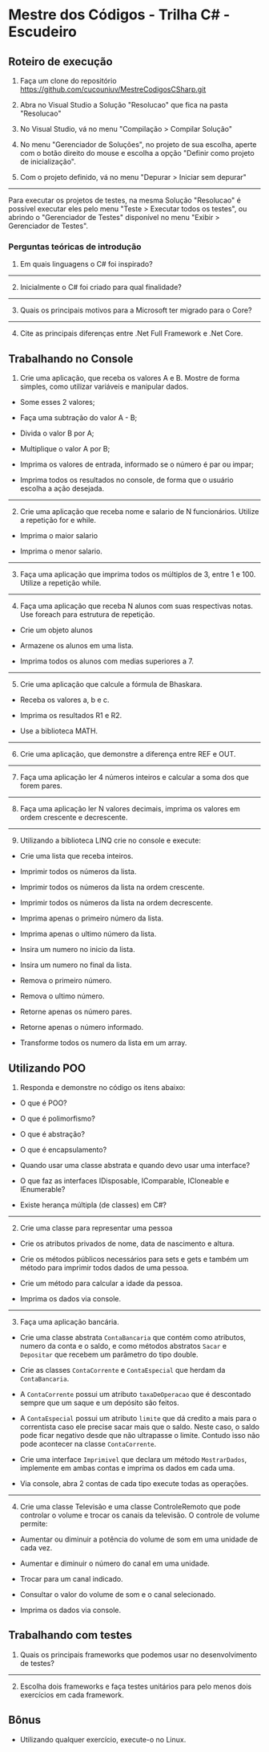 # Mestre dos Códigos - Trilha C# - Escudeiro

## Roteiro de execução

1. Faça um clone do repositório https://github.com/cucouniuv/MestreCodigosCSharp.git

2. Abra no Visual Studio a Solução "Resolucao" que fica na pasta "Resolucao"

3. No Visual Studio, vá no menu "Compilação > Compilar Solução"

4. No menu "Gerenciador de Soluções", no projeto de sua escolha, aperte com o botão direito do mouse e escolha a opção "Definir como projeto de inicialização".

5. Com o projeto definido, vá no menu "Depurar > Iniciar sem depurar"

***

Para executar os projetos de testes, na mesma Solução "Resolucao" é possível executar eles pelo menu "Teste > Executar todos os testes", ou abrindo o "Gerenciador de Testes" disponível no menu "Exibir > Gerenciador de Testes".

### Perguntas teóricas de introdução

1. Em quais linguagens o C# foi inspirado?

***

2. Inicialmente o C# foi criado para qual finalidade?

***

3. Quais os principais motivos para a Microsoft ter migrado para o Core?

***

4. Cite as principais diferenças entre .Net Full Framework e .Net Core.

## Trabalhando no Console

1. Crie uma aplicação, que receba os valores A e B. Mostre de forma simples, como utilizar variáveis e manipular dados.

* Some esses 2 valores;

* Faça uma subtração do valor A - B;

* Divida o valor B por A;

* Multiplique o valor A por B;

* Imprima os valores de entrada, informado se o número é par ou impar;

* Imprima todos os resultados no console, de forma que o usuário escolha a ação desejada.

***

2. Crie uma aplicação que receba nome e salario de N funcionários. Utilize a repetição for e while.

* Imprima o maior salario

* Imprima o menor salario.

***

3. Faça uma aplicação que imprima todos os múltiplos de 3, entre 1 e 100. Utilize a repetição while.

***

4. Faça uma aplicação que receba N alunos com suas respectivas notas. Use foreach para estrutura de repetição.

* Crie um objeto alunos

* Armazene os alunos em uma lista.

* Imprima todos os alunos com medias superiores a 7.

***

5. Crie uma aplicação que calcule a fórmula de Bhaskara.

* Receba os valores a, b e c.

* Imprima os resultados R1 e R2.

* Use a biblioteca MATH.

***

6. Crie uma aplicação, que demonstre a diferença entre REF e OUT.

***

7. Faça uma aplicação ler 4 números inteiros e calcular a soma dos que forem pares.

***

8. Faça uma aplicação ler N valores decimais, imprima os valores em ordem crescente e decrescente.

***

9. Utilizando a biblioteca LINQ crie no console e execute:

* Crie uma lista que receba inteiros.

* Imprimir todos os números da lista.

* Imprimir todos os números da lista na ordem crescente.

* Imprimir todos os números da lista na ordem decrescente.

* Imprima apenas o primeiro número da lista.

* Imprima apenas o ultimo número da lista.

* Insira um numero no inicio da lista.

* Insira um numero no final da lista.

* Remova o primeiro número.

* Remova o ultimo número.

* Retorne apenas os número pares.

* Retorne apenas o número informado.

* Transforme todos os numero da lista em um array.

## Utilizando POO

1. Responda e demonstre no código os itens abaixo:

* O que é POO?

* O que é polimorfismo?

* O que é abstração?

* O que é encapsulamento?

* Quando usar uma classe abstrata e quando devo usar uma interface?

* O que faz as interfaces IDisposable, IComparable, ICloneable e IEnumerable?

* Existe herança múltipla (de classes) em C#?

***

2. Crie uma classe para representar uma pessoa

* Crie os atributos privados de nome, data de nascimento e altura.

* Crie os métodos públicos necessários para sets e gets e também um método para imprimir todos dados de uma pessoa.

* Crie um método para calcular a idade da pessoa.

* Imprima os dados via console.

***

3. Faça uma aplicação bancária.

* Crie uma classe abstrata `ContaBancaria` que contém como atributos, numero da conta e o saldo, e como métodos abstratos `Sacar` e `Depositar` que recebem um parâmetro do tipo double.

* Crie as classes `ContaCorrente` e `ContaEspecial` que herdam da `ContaBancaria`.

* A `ContaCorrente` possui um atributo `taxaDeOperacao` que é descontado sempre que um saque e um depósito são feitos.

* A `ContaEspecial` possui um atributo `limite` que dá credito a mais para o correntista caso ele precise sacar mais que o saldo. Neste caso, o saldo pode ficar negativo desde que não ultrapasse o limite. Contudo isso não pode acontecer na classe `ContaCorrente`.

* Crie uma interface `Imprimivel` que declara um método `MostrarDados`, implemente em ambas contas e imprima os dados em cada uma.

* Via console, abra 2 contas de cada tipo execute todas as operações.

***

4. Crie uma classe Televisão e uma classe ControleRemoto que pode controlar o volume e trocar os canais da televisão. O controle de volume permite:

* Aumentar ou diminuir a potência do volume de som em uma unidade de cada vez.

* Aumentar e diminuir o número do canal em uma unidade.

* Trocar para um canal indicado.

* Consultar o valor do volume de som e o canal selecionado.

* Imprima os dados via console.

## Trabalhando com testes

1. Quais os principais frameworks que podemos usar no desenvolvimento de testes?

***

2. Escolha dois frameworks e faça testes unitários para pelo menos dois exercícios em cada framework.

## Bônus

* Utilizando qualquer exercício, execute-o no Linux.
